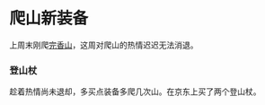# 爬山新装备

上周末刚爬[完香山](https://z.wiki/life/july-xiangshan.html)，这周对爬山的热情迟迟无法消退。

### 登山杖

趁着热情尚未退却，多买点装备多爬几次山。在京东上买了两个登山杖。


<ImgPlayer :imgs="[
    'https://4.z.wiki/autoupload/2022-08-05/54c711d6757647559f9e7c3fe0636fcc.image.png',
    'https://6.z.wiki/autoupload/2022-08-05/4b274768ed564b6f9390bf22222fd7d0.image.png',
    'https://6.z.wiki/autoupload/2022-08-05/78af92173640404a99effd2cb0f923e5.image.png',
]" />